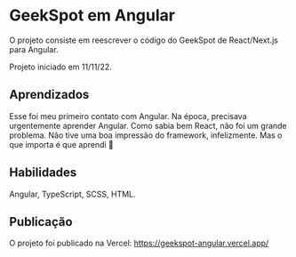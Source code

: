 # GeekSpot em Angular

O projeto consiste em reescrever o código do GeekSpot de React/Next.js para Angular.

Projeto iniciado em 11/11/22.
## Aprendizados

Esse foi meu primeiro contato com Angular. Na época, precisava urgentemente aprender Angular. Como sabia bem React, não foi um grande problema. Não tive uma boa impressão do framework, infelizmente. Mas o que importa é que aprendi 🤠
## Habilidades
Angular, TypeScript, SCSS, HTML.


## Publicação
O projeto foi publicado na Vercel:
https://geekspot-angular.vercel.app/
